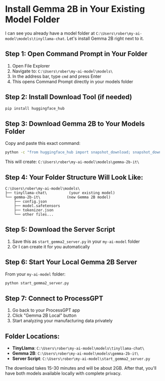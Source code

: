 # Install Gemma 2B in Your Existing Model Folder

I can see you already have a model folder at `C:\Users\rober\my-ai-model\models\tinyllama-chat`. Let's install Gemma 2B right next to it.

## Step 1: Open Command Prompt in Your Folder

1. Open File Explorer
2. Navigate to: `C:\Users\rober\my-ai-model\models\`
3. In the address bar, type `cmd` and press Enter
4. This opens Command Prompt directly in your models folder

## Step 2: Install Download Tool (if needed)

```cmd
pip install huggingface_hub
```

## Step 3: Download Gemma 2B to Your Models Folder

Copy and paste this exact command:

```cmd
python -c "from huggingface_hub import snapshot_download; snapshot_download(repo_id='unsloth/gemma-2b-it-bnb-4bit', local_dir='./gemma-2b-it')"
```

This will create: `C:\Users\rober\my-ai-model\models\gemma-2b-it\`

## Step 4: Your Folder Structure Will Look Like:

```
C:\Users\rober\my-ai-model\models\
├── tinyllama-chat\          (your existing model)
└── gemma-2b-it\            (new Gemma 2B model)
    ├── config.json
    ├── model.safetensors
    ├── tokenizer.json
    └── other files...
```

## Step 5: Download the Server Script

1. Save this as `start_gemma2_server.py` in your `my-ai-model` folder
2. Or I can create it for you automatically

## Step 6: Start Your Local Gemma 2B Server

From your `my-ai-model` folder:

```cmd
python start_gemma2_server.py
```

## Step 7: Connect to ProcessGPT

1. Go back to your ProcessGPT app
2. Click "Gemma 2B Local" button
3. Start analyzing your manufacturing data privately

## Folder Locations:
- **TinyLlama**: `C:\Users\rober\my-ai-model\models\tinyllama-chat\`
- **Gemma 2B**: `C:\Users\rober\my-ai-model\models\gemma-2b-it\`
- **Server Script**: `C:\Users\rober\my-ai-model\start_gemma2_server.py`

The download takes 15-30 minutes and will be about 2GB. After that, you'll have both models available locally with complete privacy.